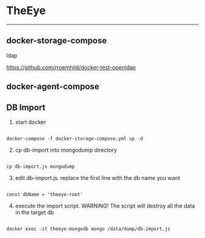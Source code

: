 # TheEye

____


## docker-storage-compose

ldap 

https://github.com/rroemhild/docker-test-openldap


## docker-agent-compose


## DB Import

1. start docker

```

docker-compose -f docker-storage-compose.yml up -d

```

2. cp db-import into mongodump directory

```

cp db-import.js mongodump

```

3. edit db-import.js. replace the first line with the db name you want

```

const dbName = 'theeye-root'

```

4. execute the import script. WARNING! The script will destroy all the data in the target db

```

docker exec -it theeye-mongodb mongo /data/dump/db-import.js

```


